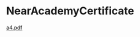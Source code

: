 # NearAcademyCertificate
[a4.pdf](https://github.com/mehmetali765/NearAcademyCertificate/files/8541958/a4.pdf)
